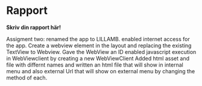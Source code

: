 
# Rapport

**Skriv din rapport här!**

Assigment two:
renamed the app to LILLAMB.
enabled internet access for the app.
Create a webview element in the layout and replacing the existing TextView to Webview.
Gave the WebView an ID
enabled javascript execution in WebViewclient by creating a new WebViewClient
Added html asset and file with differnt names and written an html file that will show in internal menu
and also external Url that will show on external menu by changing the method of each.





